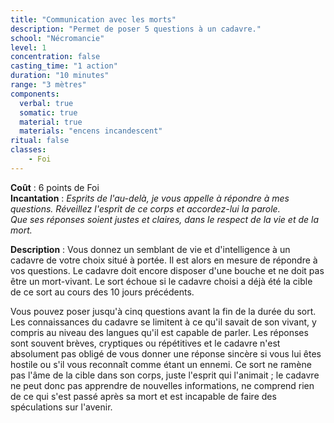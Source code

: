 ```yaml
---
title: "Communication avec les morts"
description: "Permet de poser 5 questions à un cadavre."
school: "Nécromancie"
level: 1
concentration: false
casting_time: "1 action"
duration: "10 minutes"
range: "3 mètres"
components:
  verbal: true
  somatic: true
  material: true
  materials: "encens incandescent"
ritual: false
classes:
    - Foi
---
```

**Coût** : 6 points de Foi  
**Incantation** : *Esprits de l'au-delà, je vous appelle à répondre à mes questions.*     *Réveillez l'esprit de ce corps et accordez-lui la parole.*    
*Que ses réponses soient justes et claires, dans le respect de la vie et de la mort.*    

**Description** : Vous donnez un semblant de vie et d'intelligence à un cadavre de votre choix situé à portée. Il est alors en mesure de répondre à vos questions. Le cadavre doit encore disposer d'une bouche et ne doit pas être un mort-vivant. Le sort échoue si le cadavre choisi a déjà été la cible de ce sort au cours des 10 jours précédents.

Vous pouvez poser jusqu'à cinq questions avant la fin de la durée du sort. Les connaissances du cadavre se limitent à ce qu'il savait de son vivant, y compris au niveau des langues qu'il est capable de parler. Les réponses sont souvent brèves, cryptiques ou répétitives et le cadavre n'est absolument pas obligé de vous donner une réponse sincère si vous lui êtes hostile ou s'il vous reconnaît comme étant un ennemi. Ce sort ne ramène pas l'âme de la cible dans son corps, juste l'esprit qui l'animait ; le cadavre ne peut donc pas apprendre de nouvelles informations, ne comprend rien de ce qui s'est passé après sa mort et est incapable de faire des spéculations sur l'avenir.
